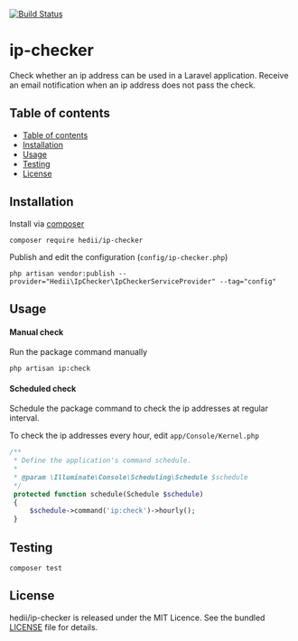 [![Build Status](https://travis-ci.org/hedii/ip-checker.svg?branch=master)](https://travis-ci.org/hedii/ip-checker)

# ip-checker

Check whether an ip address can be used in a Laravel application. Receive an email notification when an ip address does not pass the check.

## Table of contents

- [Table of contents](#table-of-contents)
- [Installation](#installation)
- [Usage](#usage)
- [Testing](#testing)
- [License](#license)

## Installation

Install via [composer](https://getcomposer.org/doc/00-intro.md)
```
composer require hedii/ip-checker
```

Publish and edit the configuration (`config/ip-checker.php`)
```
php artisan vendor:publish --provider="Hedii\IpChecker\IpCheckerServiceProvider" --tag="config"
```

## Usage

#### Manual check

Run the package command manually

```
php artisan ip:check
```

#### Scheduled check

Schedule the package command to check the ip addresses at regular interval.

To check the ip addresses every hour, edit `app/Console/Kernel.php`

```php
/**
 * Define the application's command schedule.
 *
 * @param \Illuminate\Console\Scheduling\Schedule $schedule
 */
 protected function schedule(Schedule $schedule)
 {
     $schedule->command('ip:check')->hourly();
 }
```

## Testing

```
composer test
```

## License

hedii/ip-checker is released under the MIT Licence. See the bundled [LICENSE](https://github.com/hedii/ip-checker/blob/master/LICENSE.md) file for details.
